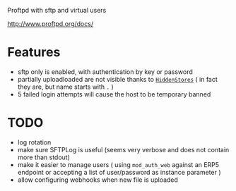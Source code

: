 Proftpd with sftp and virtual users

http://www.proftpd.org/docs/

# Features

 * sftp only is enabled, with authentication by key or password
 * partially uploadloaded are not visible thanks to [`HiddenStores`](http://proftpd.org/docs/directives/linked/config_ref_HiddenStores.html) ( in fact they are, but name starts with `.` )
 * 5 failed login attempts will cause the host to be temporary banned


# TODO

 * log rotation
 * make sure SFTPLog is useful (seems very verbose and does not contain more than stdout)
 * make it easier to manage users ( using `mod_auth_web` against an ERP5 endpoint or accepting a list of user/password as instance parameter )
 * allow configuring webhooks when new file is uploaded
